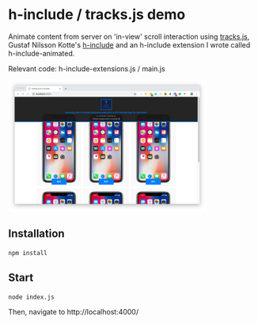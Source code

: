# h-include / tracks.js demo

Animate content from server on 'in-view' scroll interaction using  [tracks.js](https://github.com/nicolasdelfino/tracks),<br />
Gustaf Nilsson Kotte's [h-include](https://github.com/gustafnk/h-include) and an h-include extension I wrote called h-include-animated.

Relevant code: h-include-extensions.js / main.js

<img src="screenshot.png" width="400" />

## Installation

`npm install`

## Start

`node index.js`

Then, navigate to http://localhost:4000/
